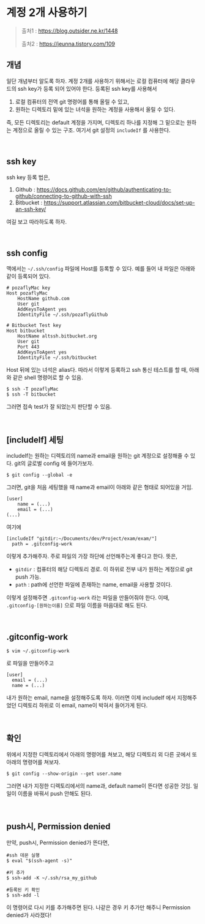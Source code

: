 # 계정 2개 사용하기

> 출처1 : https://blog.outsider.ne.kr/1448
>
> 출처2 : https://jeunna.tistory.com/109



## 개념

일단 개념부터 알도록 하자. 계정 2개를 사용하기 위해서는 로컬 컴퓨터에 해당 클라우드의 ssh key가 등록 되어 있어야 한다. 등록된 ssh key를 사용해서 

1. 로컬 컴퓨터의 전역 git 명령어를 통해 올릴 수 있고,
2. 원하는 디렉토리 밑에 있는 녀석을 원하는 계정을 사용해서 올릴 수 있다.

즉, 모든 디렉토리는 default 계정을 가지며, 디렉토리 하나를 지정해 그 밑으로는 원하는 계정으로 올릴 수 있는 구조. 여기서 git 설정의 `includeIf` 를 사용한다.

<br/>

## ssh key

ssh key 등록 법은,

1. Github : https://docs.github.com/en/github/authenticating-to-github/connecting-to-github-with-ssh
2. Bitbucket : https://support.atlassian.com/bitbucket-cloud/docs/set-up-an-ssh-key/

여길 보고 따라하도록 하자.

<br/>

## ssh config

맥에서는 `~/.ssh/config` 파일에 Host를 등록할 수 있다. 예를 들어 내 파일은 아래와 같이 등록되어 있다.

```
# pozaflyMac key
Host pozaflyMac
    HostName github.com
    User git
    AddKeysToAgent yes
    IdentityFile ~/.ssh/pozaflyGithub

# Bitbucket Test key
Host bitbucket
    HostName altssh.bitbucket.org
    User git
    Port 443
    AddKeysToAgent yes
    IdentityFile ~/.ssh/bitbucket
```

Host 뒤에 있는 녀석은 alias다. 따라서 이렇게 등록하고 ssh 통신 테스트를 할 때, 아래와 같은 shell 명령어로 할 수 있음.

```shell
$ ssh -T pozaflyMac
$ ssh -T bitbucket
```

그러면 접속 test가 잘 되었는지 판단할 수 있음. 

<br/>

## [includeIf] 세팅

includeIf는 원하는 디렉토리의 name과 email을 원하는 git 계정으로 설정해줄 수 있다. git의 글로벌 config 에 들어가보자.

```shell
$ git config --global -e
```

그러면, git을 처음 세팅했을 때 name과 email이 아래와 같은 형태로 되어있을 거임.

```
[user]
	name = (...)
	email = (...)
(...)
```

여기에 

```
[includeIf "gitdir:~/Documents/dev/Project/exam/exam/"]
  path = .gitconfig-work
```

이렇게 추가해주자. 주로 파일의 가장 하단에 선언해주는게 좋다고 한다. 뜻은,

- `gitdir` : 컴퓨터의 해당 디렉토리 경로. 이 하위로 전부 내가 원하는 계정으로 git push 가능.
- `path` : path에 선언한 파일에 존재하는 name, email을 사용할 것이다.

이렇게 설정해주면 `.gitconfig-work` 라는 파일을 만들어줘야 한다. 이때, `.gitconfig-[원하는이름]` 으로 파일 이름을 마음대로 해도 된다.

<br/>

## .gitconfig-work

```shell
$ vim ~/.gitconfig-work
```

로 파일을 만들어주고

```
[user]
  email = (...)
  name = (...)
```

내가 원하는 email, name을 설정해주도록 하자. 이러면 이제 includeIf 에서 지정해주었던 디렉토리 하위로 이 email, name이 박혀서 들어가게 된다.

<br/>

## 확인

위에서 지정한 디렉토리에서 아래의 명령어를 쳐보고, 해당 디렉토리 외 다른 곳에서 또 아래의 명령어를 쳐보자.

```shell
$ git config --show-origin --get user.name
```

그러면 내가 지정한 디렉토리에서의 name과, default name이 뜬다면 성공한 것임. 일일이 이름을 바꿔서 push 안해도 된다.

<br/>

## push시, Permission denied

만약, push시, Permission denied가 뜬다면,

```shell
#ssh 데몬 실행 
$ eval "$(ssh-agent -s)" 

#키 추가 
$ ssh-add -K ~/.ssh/rsa_my_github 

#등록된 키 확인 
$ ssh-add -l
```

이 명령어로 다시 키를 추가해주면 된다. 나같은 경우 키 추가만 해주니 Permission denied가 사라졌다!